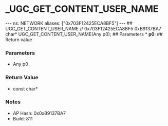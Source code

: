 # _UGC_GET_CONTENT_USER_NAME

--- ns: NETWORK aliases: ["0x703F12425ECA8BF5"] --- ## UGC_GET_CONTENT_USER_NAME  // 0x703F12425ECA8BF5 0xB9137BA7 char* UGC_GET_CONTENT_USER_NAME(Any p0);  ## Parameters * **p0**:  ## Return value

### Parameters
* Any p0

### Return Value
* const char*

### Notes
* AP Hash: 0x0xB9137BA7
* Build: 811

